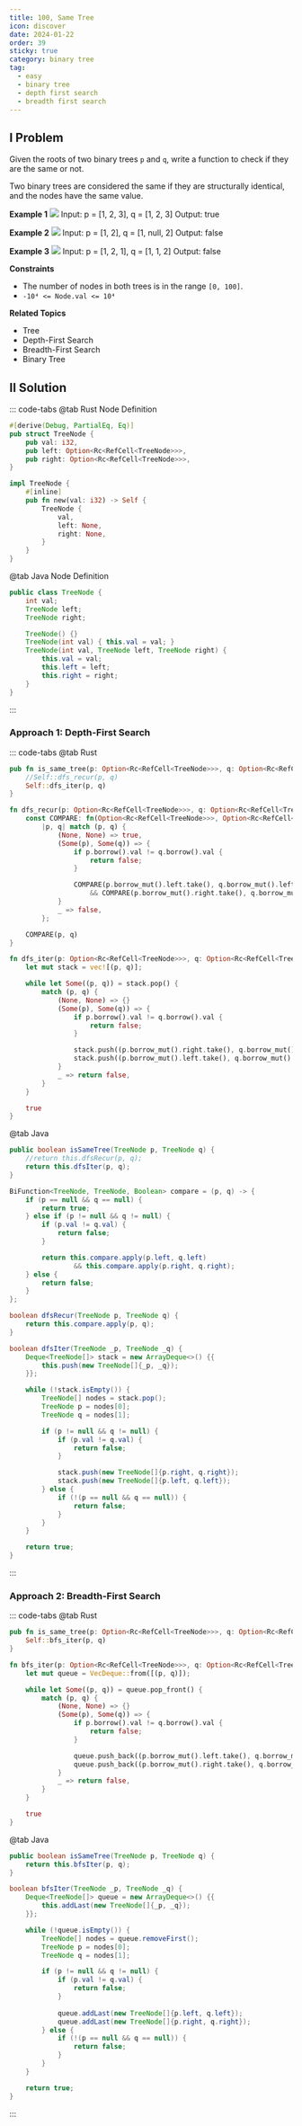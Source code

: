 ```yaml
---
title: 100, Same Tree
icon: discover
date: 2024-01-22
order: 39
sticky: true
category: binary tree
tag: 
  - easy
  - binary tree
  - depth first search
  - breadth first search
---
```


## I Problem
Given the roots of two binary trees `p` and `q`, write a function to check if they are the same or not.

Two binary trees are considered the same if they are structurally identical, and the nodes have the same value.

**Example 1**
![](../../../../assets/leetcode/same_tree_1_100.png)
Input: p = [1, 2, 3], q = [1, 2, 3]
Output: true

**Example 2**
![](../../../../assets/leetcode/same_tree_2_100.png)
Input: p = [1, 2], q = [1, null, 2]
Output: false

**Example 3**
![](../../../../assets/leetcode/same_tree_3_100.png)
Input: p = [1, 2, 1], q = [1, 1, 2]
Output: false

**Constraints**
- The number of nodes in both trees is in the range `[0, 100]`.
- `-10⁴ <= Node.val <= 10⁴`

**Related Topics**
- Tree
- Depth-First Search
- Breadth-First Search
- Binary Tree


## II Solution
::: code-tabs
@tab Rust Node Definition
```rust
#[derive(Debug, PartialEq, Eq)]
pub struct TreeNode {
    pub val: i32,
    pub left: Option<Rc<RefCell<TreeNode>>>,
    pub right: Option<Rc<RefCell<TreeNode>>>,
}

impl TreeNode {
    #[inline]
    pub fn new(val: i32) -> Self {
        TreeNode {
            val,
            left: None,
            right: None,
        }
    }
}
```

@tab Java Node Definition
```java
public class TreeNode {
    int val;
    TreeNode left;
    TreeNode right;

    TreeNode() {}
    TreeNode(int val) { this.val = val; }
    TreeNode(int val, TreeNode left, TreeNode right) {
        this.val = val;
        this.left = left;
        this.right = right;
    }
}
```
:::

### Approach 1: Depth-First Search
::: code-tabs
@tab Rust
```rust
pub fn is_same_tree(p: Option<Rc<RefCell<TreeNode>>>, q: Option<Rc<RefCell<TreeNode>>>) -> bool {
    //Self::dfs_recur(p, q)
    Self::dfs_iter(p, q)
}

fn dfs_recur(p: Option<Rc<RefCell<TreeNode>>>, q: Option<Rc<RefCell<TreeNode>>>) -> bool {
    const COMPARE: fn(Option<Rc<RefCell<TreeNode>>>, Option<Rc<RefCell<TreeNode>>>) -> bool =
        |p, q| match (p, q) {
            (None, None) => true,
            (Some(p), Some(q)) => {
                if p.borrow().val != q.borrow().val {
                    return false;
                }

                COMPARE(p.borrow_mut().left.take(), q.borrow_mut().left.take())
                    && COMPARE(p.borrow_mut().right.take(), q.borrow_mut().right.take())
            }
            _ => false,
        };

    COMPARE(p, q)
}

fn dfs_iter(p: Option<Rc<RefCell<TreeNode>>>, q: Option<Rc<RefCell<TreeNode>>>) -> bool {
    let mut stack = vec![(p, q)];

    while let Some((p, q)) = stack.pop() {
        match (p, q) {
            (None, None) => {}
            (Some(p), Some(q)) => {
                if p.borrow().val != q.borrow().val {
                    return false;
                }

                stack.push((p.borrow_mut().right.take(), q.borrow_mut().right.take()));
                stack.push((p.borrow_mut().left.take(), q.borrow_mut().left.take()));
            }
            _ => return false,
        }
    }

    true
}
```

@tab Java
```java
public boolean isSameTree(TreeNode p, TreeNode q) {
    //return this.dfsRecur(p, q);
    return this.dfsIter(p, q);
}

BiFunction<TreeNode, TreeNode, Boolean> compare = (p, q) -> {
    if (p == null && q == null) {
        return true;
    } else if (p != null && q != null) {
        if (p.val != q.val) {
            return false;
        }

        return this.compare.apply(p.left, q.left)
                && this.compare.apply(p.right, q.right);
    } else {
        return false;
    }
};

boolean dfsRecur(TreeNode p, TreeNode q) {
    return this.compare.apply(p, q);
}

boolean dfsIter(TreeNode _p, TreeNode _q) {
    Deque<TreeNode[]> stack = new ArrayDeque<>() {{
        this.push(new TreeNode[]{_p, _q});
    }};

    while (!stack.isEmpty()) {
        TreeNode[] nodes = stack.pop();
        TreeNode p = nodes[0];
        TreeNode q = nodes[1];

        if (p != null && q != null) {
            if (p.val != q.val) {
                return false;
            }

            stack.push(new TreeNode[]{p.right, q.right});
            stack.push(new TreeNode[]{p.left, q.left});
        } else {
            if (!(p == null && q == null)) {
                return false;
            }
        }
    }

    return true;
}
```
:::

### Approach 2: Breadth-First Search
::: code-tabs
@tab Rust
```rust
pub fn is_same_tree(p: Option<Rc<RefCell<TreeNode>>>, q: Option<Rc<RefCell<TreeNode>>>) -> bool {
    Self::bfs_iter(p, q)
}

fn bfs_iter(p: Option<Rc<RefCell<TreeNode>>>, q: Option<Rc<RefCell<TreeNode>>>) -> bool {
    let mut queue = VecDeque::from([(p, q)]);

    while let Some((p, q)) = queue.pop_front() {
        match (p, q) {
            (None, None) => {}
            (Some(p), Some(q)) => {
                if p.borrow().val != q.borrow().val {
                    return false;
                }

                queue.push_back((p.borrow_mut().left.take(), q.borrow_mut().left.take()));
                queue.push_back((p.borrow_mut().right.take(), q.borrow_mut().right.take()));
            }
            _ => return false,
        }
    }

    true
}
```

@tab Java
```java
public boolean isSameTree(TreeNode p, TreeNode q) {
    return this.bfsIter(p, q);
}

boolean bfsIter(TreeNode _p, TreeNode _q) {
    Deque<TreeNode[]> queue = new ArrayDeque<>() {{
        this.addLast(new TreeNode[]{_p, _q});
    }};

    while (!queue.isEmpty()) {
        TreeNode[] nodes = queue.removeFirst();
        TreeNode p = nodes[0];
        TreeNode q = nodes[1];

        if (p != null && q != null) {
            if (p.val != q.val) {
                return false;
            }
            
            queue.addLast(new TreeNode[]{p.left, q.left});
            queue.addLast(new TreeNode[]{p.right, q.right});
        } else {
            if (!(p == null && q == null)) {
                return false;
            }
        }
    }

    return true;
}
```
:::